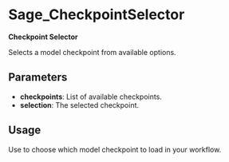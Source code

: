 # Sage_CheckpointSelector

**Checkpoint Selector**

Selects a model checkpoint from available options.

## Parameters
- **checkpoints**: List of available checkpoints.
- **selection**: The selected checkpoint.

## Usage
Use to choose which model checkpoint to load in your workflow.
